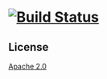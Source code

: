 # <software product> [![Build Status][2]][1]

<description>

## License

[Apache 2.0](LICENSE)


  [1]: https://github.com/rokmoln/<repo>/actions?query=workflow%3ACI+branch%3Amaster
  [2]: https://github.com/rokmoln/<repo>/workflows/CI/badge.svg?branch=master
